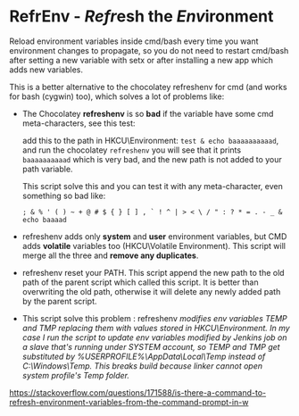 # RefrEnv - *Refr*esh the *Env*ironment
Reload environment variables inside cmd/bash every time you want environment changes to propagate, so you do not need to restart cmd/bash after setting a new variable with setx or after installing a new app which adds new variables.

This is a better alternative to the chocolatey refreshenv for cmd (and works for bash (cygwin) too), which solves a lot of problems like:
 - The Chocolatey **refreshenv** is so **bad** if the variable have some
   cmd meta-characters, see this test:
   
   add this to the path in HKCU\Environment: `test & echo baaaaaaaaaad`,
   and run the chocolatey `refreshenv` you will see that it prints
   `baaaaaaaaaad` which is very bad, and the new path is not added to
   your path variable.
   
   This script solve this and you can test it with any meta-character, even something so bad like: 
   ```
   ; & % ' ( ) ~ + @ # $ { } [ ] , ` ! ^ | > < \ / " : ? * = . - _ & echo baaaad
   ```
 - refreshenv adds only **system** and **user**
   environment variables, but CMD adds **volatile** variables too
   (HKCU\Volatile Environment). This script will merge all the three and
   **remove any duplicates**.

 - refreshenv reset your PATH. This script append the new path to the
   old path of the parent script which called this script. It is better
   than overwriting the old path, otherwise it will delete any newly
   added path by the parent script.

 - This script solve this problem : refreshenv *modifies env variables TEMP and TMP replacing
   them with values stored in HKCU\Environment. In my case I run the
   script to update env variables modified by Jenkins job on a slave
   that's running under SYSTEM account, so TEMP and TMP get substituted
   by %USERPROFILE%\AppData\Local\Temp instead of C:\Windows\Temp. This
   breaks build because linker cannot open system profile's Temp folder.*

https://stackoverflow.com/questions/171588/is-there-a-command-to-refresh-environment-variables-from-the-command-prompt-in-w

